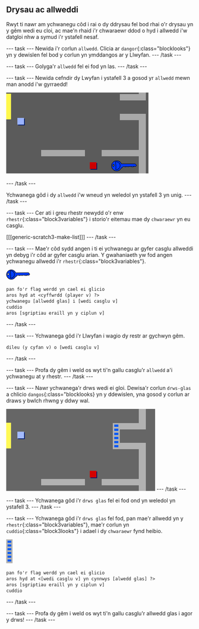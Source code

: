 ## Drysau ac allweddi

Rwyt ti nawr am ychwanegu côd i rai o dy ddrysau fel bod rhai o'r drysau yn y gêm wedi eu cloi, ac mae'n rhaid i'r chwaraewr ddod o hyd i allwedd i'w datgloi nhw a symud i'r ystafell nesaf.

--- task --- Newida i'r corlun `allwedd`. Clicia ar `dangor`{:class="blocklooks"} yn y dewislen fel bod y corlun yn ymddangos ar y Llwyfan. --- /task ---

--- task --- Golyga'r `allwedd` fel ei fod yn las. --- /task ---

--- task --- Newida cefndir dy Lwyfan i ystafell 3 a gosod yr `allwedd` mewn man anodd i'w gyrraedd!

![sgrinlun](images/world-key.png)

--- /task ---

Ychwanega gôd i dy `allwedd` i'w wneud yn weledol yn ystafell 3 yn unig. --- /task ---

--- task --- Cer ati i greu rhestr newydd o'r enw `rhestr`{:class="block3variables"} i storio'r eitemau mae dy `chwaraewr` yn eu casglu.

[[[generic-scratch3-make-list]]] --- /task ---

--- task --- Mae'r côd sydd angen i ti ei ychwanegu ar gyfer casglu allweddi yn debyg i'r côd ar gyfer casglu arian. Y gwahaniaeth yw fod angen ychwanegu allwedd i'r `rhestr`{:class="block3variables"}.

![allwedd](images/key.png)

```blocks3
pan fo'r flag werdd yn cael ei glicio
aros hyd at <cyffwrdd (player v) ?>
ychwanegu [allwedd glas] i [wedi casglu v]
cuddio
aros [sgriptiau eraill yn y ciplun v]
```

--- /task ---

--- task --- Ychwanega gôd i'r Llwyfan i wagio dy restr ar gychwyn gêm.

```blocks3
dileu (y cyfan v) o [wedi casglu v]
```

--- /task ---

--- task --- Profa dy gêm i weld os wyt ti'n gallu casglu'r `allwedd` a'i ychwanegu at y rhestr. --- /task ---

--- task --- Nawr ychwanega'r drws wedi ei gloi. Dewisa'r corlun `drws-glas` a chlicio `dangos`{:class="blocklooks} yn y ddewislen, yna gosod y corlun ar draws y bwlch rhwng y ddwy wal.

![sgrinlun](images/world-door.png) --- /task ---

--- task --- Ychwanega gôd i'r `drws glas` fel ei fod ond yn weledol yn ystafell 3. --- /task ---

--- task --- Ychwanega gôd i'r `drws glas` fel fod, pan mae'r allwedd yn y `rhestr`{:class="block3variables"}, mae'r corlun yn `cuddio`{:class="block3looks"} i adael i dy `chwaraewr` fynd heibio.

![drws](images/door.png)

```blocks3
pan fo'r flag werdd yn cael ei glicio
aros hyd at <[wedi casglu v] yn cynnwys [alwedd glas] ?>
aros [sgriptiau eraill yn y ciplun v]
cuddio
```

--- /task ---

--- task --- Profa dy gêm i weld os wyt ti'n gallu casglu'r allwedd glas i agor y drws! --- /task ---